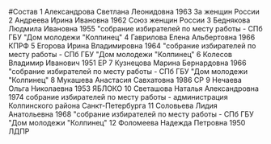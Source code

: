 #Состав
1 Александрова Светлана Леонидовна 1963 За женщин России
2 Андреева Ирина Ивановна 1962 Союз женщин России
3 Беднякова Людмила Ивановна 1955 \"собрание избирателей по месту работы - СПб ГБУ \"Дом молодежи \"Колпинец\"
4 Гаврилова Елена Альбертовна 1966 КПРФ
5 Егорова Ирина Владимировна 1964 \"собрание избирателей по месту работы - СПб ГБУ \"Дом молодежи \"Колпинец\"
6 Колесов Владимир Иванович 1951 ЕР
7 Кузнецова Марина Бернардовна 1966 \"собрание избирателей по месту работы - СПб ГБУ \"Дом молодежи \"Колпинец\"
8 Мукашева Анастасия Савхатовна 1986 СР
9 Нечаева Ольга Николаевна 1953 ЯБЛОКО
10 Светашова Наталья Александровна 1974 собрание избирателей по месту работы - администрация Колпинского района Санкт-Петербурга
11 Соловьева Лидия Анатольевна 1968 \"собрание избирателей по месту работы - СПб ГБУ \"Дом молодежи \"Колпинец\"
12 Фоломеева Надежда Петровна 1950 ЛДПР
